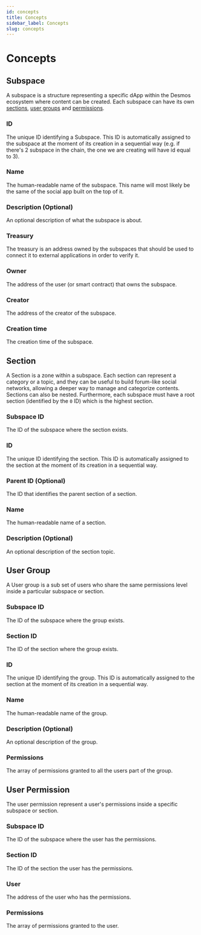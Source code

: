 ```yaml
---
id: concepts
title: Concepts
sidebar_label: Concepts
slug: concepts
---
```


# Concepts

## Subspace
A subspace is a structure representing a specific dApp within the Desmos ecosystem where content can be created.
Each subspace can have its own [sections](#section), [user groups](#user-group) and [permissions](#user-permission).

### ID
The unique ID identifying a Subspace. This ID is automatically assigned to the subspace at the moment of its
creation in a sequential way (e.g. if there's 2 subspace in the chain, the one we are creating will have id equal to 3).

### Name
The human-readable name of the subspace. This name will most likely be the same of the social app built on the top of it.

### Description (Optional)
An optional description of what the subspace is about.

### Treasury
The treasury is an address owned by the subspaces that should be used to connect it to external applications
in order to verify it.

### Owner
The address of the user (or smart contract) that owns the subspace. 

### Creator
The address of the creator of the subspace.

### Creation time
The creation time of the subspace.

## Section
A Section is a zone within a subspace. Each section can represent a category or a topic, and they can be useful to build
forum-like social networks, allowing a deeper way to manage and categorize contents. Sections can also be nested.
Furthermore, each subspace must have a root section (identified by the `0` ID) which is the highest section. 

### Subspace ID
The ID of the subspace where the section exists.

### ID
The unique ID identifying the section. This ID is automatically assigned to the section at the moment of its
creation in a sequential way.

### Parent ID (Optional)
The ID that identifies the parent section of a section.

### Name
The human-readable name of a section.

### Description (Optional)
An optional description of the section topic.

## User Group
A User group is a sub set of users who share the same permissions level inside a particular subspace or section.

### Subspace ID
The ID of the subspace where the group exists.

### Section ID
The ID of the section where the group exists.

### ID
The unique ID identifying the group. This ID is automatically assigned to the section at the moment of its creation in a
sequential way.

### Name
The human-readable name of the group.

### Description (Optional)
An optional description of the group.

### Permissions
The array of permissions granted to all the users part of the group.

## User Permission
The user permission represent a user's permissions inside a specific subspace or section.

### Subspace ID
The ID of the subspace where the user has the permissions.

### Section ID
The ID of the section the user has the permissions.

### User
The address of the user who has the permissions.

### Permissions
The array of permissions granted to the user.
